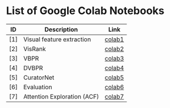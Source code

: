 # List of Google Colab Notebooks

|   ID  | Description                 | Link        |
|-------|-----------------------------|-------------|
|  [1]  | Visual feature extraction   | [colab1](#) |
|  [2]  | VisRank                     | [colab2](#) |
|  [3]  | VBPR                        | [colab3](#) |
|  [4]  | DVBPR                       | [colab4](#) |
|  [5]  | CuratorNet                  | [colab5](https://colab.research.google.com/drive/1vGYUbQK8fxOxt_TAoOgok17n2g9VAr2s?usp=sharing) |
|  [6]  | Evaluation                  | [colab6](https://colab.research.google.com/drive/1TCmXpcRHOlzleOrMsX_C3-7Xon4K-oRJ?usp=sharing) |
|  [7]  | Attention Exploration (ACF) | [colab7](https://colab.research.google.com/drive/1eSI5ZFM1NNBhXO0sSZreXHJfEJU5vraE?usp=sharing) |
